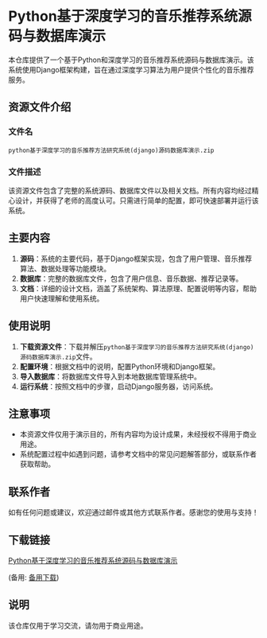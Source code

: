 # Python基于深度学习的音乐推荐系统源码与数据库演示

本仓库提供了一个基于Python和深度学习的音乐推荐系统源码与数据库演示。该系统使用Django框架构建，旨在通过深度学习算法为用户提供个性化的音乐推荐服务。

## 资源文件介绍

### 文件名
`python基于深度学习的音乐推荐方法研究系统(django)源码数据库演示.zip`

### 文件描述
该资源文件包含了完整的系统源码、数据库文件以及相关文档。所有内容均经过精心设计，并获得了老师的高度认可。只需进行简单的配置，即可快速部署并运行该系统。

## 主要内容

1. **源码**：系统的主要代码，基于Django框架实现，包含了用户管理、音乐推荐算法、数据处理等功能模块。
2. **数据库**：完整的数据库文件，包含了用户信息、音乐数据、推荐记录等。
3. **文档**：详细的设计文档，涵盖了系统架构、算法原理、配置说明等内容，帮助用户快速理解和使用系统。

## 使用说明

1. **下载资源文件**：下载并解压`python基于深度学习的音乐推荐方法研究系统(django)源码数据库演示.zip`文件。
2. **配置环境**：根据文档中的说明，配置Python环境和Django框架。
3. **导入数据库**：将数据库文件导入到本地数据库管理系统中。
4. **运行系统**：按照文档中的步骤，启动Django服务器，访问系统。

## 注意事项

- 本资源文件仅用于演示目的，所有内容均为设计成果，未经授权不得用于商业用途。
- 系统配置过程中如遇到问题，请参考文档中的常见问题解答部分，或联系作者获取帮助。

## 联系作者

如有任何问题或建议，欢迎通过邮件或其他方式联系作者。感谢您的使用与支持！

## 下载链接
[Python基于深度学习的音乐推荐系统源码与数据库演示](https://pan.quark.cn/s/dc8511c93e06) 

(备用: [备用下载](https://pan.baidu.com/s/1ZqbEVPmQfBHjUheysJO_-Q?pwd=1234))

## 说明

该仓库仅用于学习交流，请勿用于商业用途。

